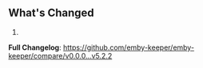 ## What's Changed

1.

**Full Changelog**: https://github.com/emby-keeper/emby-keeper/compare/v0.0.0...v5.2.2
